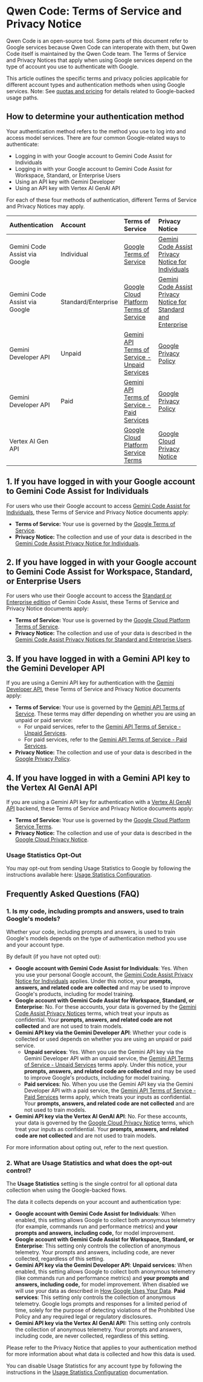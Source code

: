 # Qwen Code: Terms of Service and Privacy Notice

Qwen Code is an open-source tool. Some parts of this document refer to Google services because Qwen Code can interoperate with them, but Qwen Code itself is maintained by the Qwen Code team. The Terms of Service and Privacy Notices that apply when using Google services depend on the type of account you use to authenticate with Google.

This article outlines the specific terms and privacy policies applicable for different account types and authentication methods when using Google services. Note: See [quotas and pricing](./quota-and-pricing.md) for details related to Google-backed usage paths.

## How to determine your authentication method

Your authentication method refers to the method you use to log into and access model services. There are four common Google-related ways to authenticate:

- Logging in with your Google account to Gemini Code Assist for Individuals
- Logging in with your Google account to Gemini Code Assist for Workspace, Standard, or Enterprise Users
- Using an API key with Gemini Developer
- Using an API key with Vertex AI GenAI API

For each of these four methods of authentication, different Terms of Service and Privacy Notices may apply.

| Authentication                | Account             | Terms of Service                                                                                        | Privacy Notice                                                                                                                                                                                   |
| :---------------------------- | :------------------ | :------------------------------------------------------------------------------------------------------ | :----------------------------------------------------------------------------------------------------------------------------------------------------------------------------------------------- |
| Gemini Code Assist via Google | Individual          | [Google Terms of Service](https://policies.google.com/terms?hl=en-US)                                   | [Gemini Code Assist Privacy Notice for Individuals](https://developers.google.com/gemini-code-assist/resources/privacy-notice-gemini-code-assist-individuals)                                    |
| Gemini Code Assist via Google | Standard/Enterprise | [Google Cloud Platform Terms of Service](https://cloud.google.com/terms)                                | [Gemini Code Assist Privacy Notice for Standard and Enterprise](https://cloud.google.com/gemini/docs/codeassist/security-privacy-compliance#standard_and_enterprise_data_protection_and_privacy) |
| Gemini Developer API          | Unpaid              | [Gemini API Terms of Service - Unpaid Services](https://ai.google.dev/gemini-api/terms#unpaid-services) | [Google Privacy Policy](https://policies.google.com/privacy)                                                                                                                                     |
| Gemini Developer API          | Paid                | [Gemini API Terms of Service - Paid Services](https://ai.google.dev/gemini-api/terms#paid-services)     | [Google Privacy Policy](https://policies.google.com/privacy)                                                                                                                                     |
| Vertex AI Gen API             |                     | [Google Cloud Platform Service Terms](https://cloud.google.com/terms/service-terms/)                    | [Google Cloud Privacy Notice](https://cloud.google.com/terms/cloud-privacy-notice)                                                                                                               |

## 1. If you have logged in with your Google account to Gemini Code Assist for Individuals

For users who use their Google account to access [Gemini Code Assist for Individuals](https://developers.google.com/gemini-code-assist/docs/overview#supported-features-gca), these Terms of Service and Privacy Notice documents apply:

- **Terms of Service:** Your use is governed by the [Google Terms of Service](https://policies.google.com/terms?hl=en-US).
- **Privacy Notice:** The collection and use of your data is described in the [Gemini Code Assist Privacy Notice for Individuals](https://developers.google.com/gemini-code-assist/resources/privacy-notice-gemini-code-assist-individuals).

## 2. If you have logged in with your Google account to Gemini Code Assist for Workspace, Standard, or Enterprise Users

For users who use their Google account to access the [Standard or Enterprise edition](https://cloud.google.com/gemini/docs/codeassist/overview#editions-overview) of Gemini Code Assist, these Terms of Service and Privacy Notice documents apply:

- **Terms of Service:** Your use is governed by the [Google Cloud Platform Terms of Service](https://cloud.google.com/terms).
- **Privacy Notice:** The collection and use of your data is described in the [Gemini Code Assist Privacy Notices for Standard and Enterprise Users](https://cloud.google.com/gemini/docs/codeassist/security-privacy-compliance#standard_and_enterprise_data_protection_and_privacy).

## 3. If you have logged in with a Gemini API key to the Gemini Developer API

If you are using a Gemini API key for authentication with the [Gemini Developer API](https://ai.google.dev/gemini-api/docs), these Terms of Service and Privacy Notice documents apply:

- **Terms of Service:** Your use is governed by the [Gemini API Terms of Service](https://ai.google.dev/gemini-api/terms). These terms may differ depending on whether you are using an unpaid or paid service:
  - For unpaid services, refer to the [Gemini API Terms of Service - Unpaid Services](https://ai.google.dev/gemini-api/terms#unpaid-services).
  - For paid services, refer to the [Gemini API Terms of Service - Paid Services](https://ai.google.dev/gemini-api/terms#paid-services).
- **Privacy Notice:** The collection and use of your data is described in the [Google Privacy Policy](https://policies.google.com/privacy).

## 4. If you have logged in with a Gemini API key to the Vertex AI GenAI API

If you are using a Gemini API key for authentication with a [Vertex AI GenAI API](https://cloud.google.com/vertex-ai/generative-ai/docs/reference/rest) backend, these Terms of Service and Privacy Notice documents apply:

- **Terms of Service:** Your use is governed by the [Google Cloud Platform Service Terms](https://cloud.google.com/terms/service-terms/).
- **Privacy Notice:** The collection and use of your data is described in the [Google Cloud Privacy Notice](https://cloud.google.com/terms/cloud-privacy-notice).

### Usage Statistics Opt-Out

You may opt-out from sending Usage Statistics to Google by following the instructions available here: [Usage Statistics Configuration](./cli/configuration.md#usage-statistics).

## Frequently Asked Questions (FAQ)

### 1. Is my code, including prompts and answers, used to train Google's models?

Whether your code, including prompts and answers, is used to train Google's models depends on the type of authentication method you use and your account type.

By default (if you have not opted out):

- **Google account with Gemini Code Assist for Individuals**: Yes. When you use your personal Google account, the [Gemini Code Assist Privacy Notice for Individuals](https://developers.google.com/gemini-code-assist/resources/privacy-notice-gemini-code-assist-individuals) applies. Under this notice,
  your **prompts, answers, and related code are collected** and may be used to improve Google's products, including for model training.
- **Google account with Gemini Code Assist for Workspace, Standard, or Enterprise**: No. For these accounts, your data is governed by the [Gemini Code Assist Privacy Notices](https://cloud.google.com/gemini/docs/codeassist/security-privacy-compliance#standard_and_enterprise_data_protection_and_privacy) terms, which treat your inputs as confidential. Your **prompts, answers, and related code are not collected** and are not used to train models.
- **Gemini API key via the Gemini Developer API**: Whether your code is collected or used depends on whether you are using an unpaid or paid service.
  - **Unpaid services**: Yes. When you use the Gemini API key via the Gemini Developer API with an unpaid service, the [Gemini API Terms of Service - Unpaid Services](https://ai.google.dev/gemini-api/terms#unpaid-services) terms apply. Under this notice, your **prompts, answers, and related code are collected** and may be used to improve Google's products, including for model training.
  - **Paid services**: No. When you use the Gemini API key via the Gemini Developer API with a paid service, the [Gemini API Terms of Service - Paid Services](https://ai.google.dev/gemini-api/terms#paid-services) terms apply, which treats your inputs as confidential. Your **prompts, answers, and related code are not collected** and are not used to train models.
- **Gemini API key via the Vertex AI GenAI API**: No. For these accounts, your data is governed by the [Google Cloud Privacy Notice](https://cloud.google.com/terms/cloud-privacy-notice) terms, which treat your inputs as confidential. Your **prompts, answers, and related code are not collected** and are not used to train models.

For more information about opting out, refer to the next question.

### 2. What are Usage Statistics and what does the opt-out control?

The **Usage Statistics** setting is the single control for all optional data collection when using the Google-backed flows.

The data it collects depends on your account and authentication type:

- **Google account with Gemini Code Assist for Individuals**: When enabled, this setting allows Google to collect both anonymous telemetry (for example, commands run and performance metrics) and **your prompts and answers, including code,** for model improvement.
- **Google account with Gemini Code Assist for Workspace, Standard, or Enterprise**: This setting only controls the collection of anonymous telemetry. Your prompts and answers, including code, are never collected, regardless of this setting.
- **Gemini API key via the Gemini Developer API**:
  **Unpaid services**: When enabled, this setting allows Google to collect both anonymous telemetry (like commands run and performance metrics) and **your prompts and answers, including code,** for model improvement. When disabled we will use your data as described in [How Google Uses Your Data](https://ai.google.dev/gemini-api/terms#data-use-unpaid).
  **Paid services**: This setting only controls the collection of anonymous telemetry. Google logs prompts and responses for a limited period of time, solely for the purpose of detecting violations of the Prohibited Use Policy and any required legal or regulatory disclosures.
- **Gemini API key via the Vertex AI GenAI API:** This setting only controls the collection of anonymous telemetry. Your prompts and answers, including code, are never collected, regardless of this setting.

Please refer to the Privacy Notice that applies to your authentication method for more information about what data is collected and how this data is used.

You can disable Usage Statistics for any account type by following the instructions in the [Usage Statistics Configuration](./cli/configuration.md#usage-statistics) documentation.
